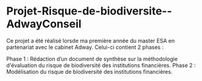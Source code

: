 # Projet-Risque-de-biodiversite--AdwayConseil

Ce projet a été réalisé lorsde ma première année du master ESA en partenariat avec le cabinet Adway. 
Celui-ci contient 2 phases :

Phase 1 : Rédaction d’un document de synthèse sur la méthodologie d'évaluation du risque de biodiversité des institutions financières.
Phase 2 : Modélisation du risque de biodiversité des institutions financières.
